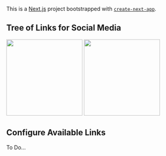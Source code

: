 This is a [Next.js](https://nextjs.org/) project bootstrapped with [`create-next-app`](https://github.com/vercel/next.js/tree/canary/packages/create-next-app).

## Tree of Links for Social Media

<img src='https://github.com/japeotter21/linkplant/assets/97000604/09d1f80f-81ff-4efe-8431-3acfc2f6887a' width='200' />

<img src='https://github.com/japeotter21/linkplant/assets/97000604/05ec7ff3-874e-4c56-b1fe-586edaaec7a4' width='200' />


## Configure Available Links

To Do...
